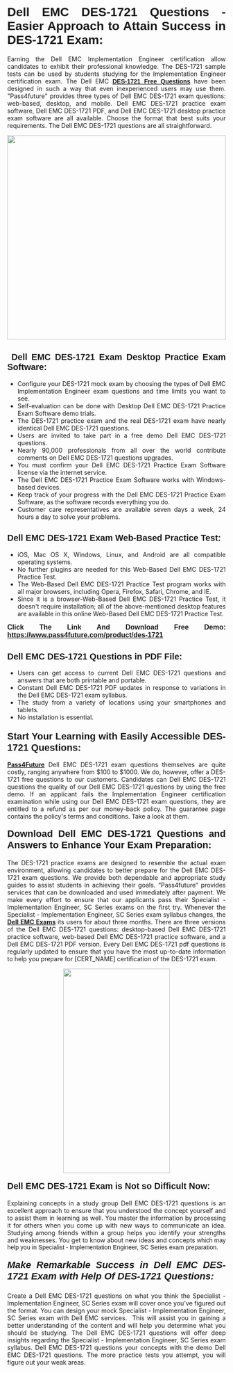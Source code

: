 <h1 style="text-align: justify;"><span style="font-family:Tahoma,Geneva,sans-serif;"><strong>Dell EMC DES-1721 Questions - Easier Approach to Attain Success in DES-1721 Exam:</strong></span></h1>

<p style="text-align: justify;">Earning the Dell EMC Implementation Engineer certification allow candidates to exhibit their professional knowledge. The DES-1721 sample tests can be used by students studying for the Implementation Engineer certification exam. The Dell EMC <a href="https://www.pass4future.com/questions/dell-emc/des-1721" target="_blank"><span style="font-family:Tahoma,Geneva,sans-serif;"><strong>DES-1721 Free Questions</strong></span></a> have been designed in such a way that even inexperienced users may use them. "Pass4future" provides three types of Dell EMC DES-1721 exam questions: web-based, desktop, and mobile. Dell EMC DES-1721 practice exam software, Dell EMC DES-1721 PDF, and Dell EMC DES-1721 desktop practice exam software are all available. Choose the format that best suits your requirements. The Dell EMC DES-1721 questions are all straightforward.</p>

<p style="text-align: justify;"><a href="https://www.pass4future.com/product/des-1721" target="_blank"><img alt="" src="https://lh3.googleusercontent.com/pw/AM-JKLU5_aushiRQbaoUdVonD_1om6esFnUm_j21jdeI1V3aesz_ETcO2Y8QVj0ZamD1vJ__MzXKNoh3XzzrDTXgudBuMwEatvdphNwcixeZDIncATvFdVanIchOfqVuIJHbWkG03KYMH2pwXnb7WaAnvI3g=w1366-h490-no?authuser=0" style="width: 100%; height: 470px;" /></a></p>

<h2 style="text-align: justify;"><strong><span style="font-family:Tahoma,Geneva,sans-serif;"><span style="font-size:20px;"> Dell EMC DES-1721 Exam Desktop Practice Exam Software:</span></span></strong></h2>

<ul>
	<li style="text-align: justify;">Configure your DES-1721 mock exam by choosing the types of Dell EMC Implementation Engineer exam questions and time limits you want to see.</li>
	<li style="text-align: justify;">Self-evaluation can be done with Desktop Dell EMC DES-1721 Practice Exam Software demo trials.</li>
	<li style="text-align: justify;">The DES-1721 practice exam and the real DES-1721 exam have nearly identical Dell EMC DES-1721 questions.</li>
	<li style="text-align: justify;">Users are invited to take part in a free demo Dell EMC DES-1721 questions.</li>
	<li style="text-align: justify;">Nearly 90,000 professionals from all over the world contribute comments on Dell EMC DES-1721 questions upgrades.</li>
	<li style="text-align: justify;">You must confirm your Dell EMC DES-1721 Practice Exam Software license via the internet service.</li>
	<li style="text-align: justify;">The Dell EMC DES-1721 Practice Exam Software works with Windows-based devices.</li>
	<li style="text-align: justify;">Keep track of your progress with the Dell EMC DES-1721 Practice Exam Software, as the software records everything you do.</li>
	<li style="text-align: justify;">Customer care representatives are available seven days a week, 24 hours a day to solve your problems.</li>
</ul>

<h2 style="text-align: justify;"><span style="font-family:Tahoma,Geneva,sans-serif;"><strong><span style="font-size:20px;">Dell EMC DES-1721 Exam Web-Based Practice Test:</span></strong></span></h2>

<ul>
	<li style="text-align: justify;">iOS, Mac OS X, Windows, Linux, and Android are all compatible operating systems.</li>
	<li style="text-align: justify;">No further plugins are needed for this Web-Based Dell EMC DES-1721 Practice Test.</li>
	<li style="text-align: justify;">The Web-Based Dell EMC DES-1721 Practice Test program works with all major browsers, including Opera, Firefox, Safari, Chrome, and IE.</li>
	<li style="text-align: justify;">Since it is a browser-Web-Based Dell EMC DES-1721 Practice Test, it doesn't require installation; all of the above-mentioned desktop features are available in this online Web-Based Dell EMC DES-1721 Practice Test.</li>
</ul>

<p style="text-align: justify;"><span style="font-family:Tahoma,Geneva,sans-serif;"><span style="font-size:16px;"><strong>Click The Link And Download Free Demo:</strong></span></span> <a href="https://www.pass4future.com/product/des-1721" target="_blank"><span style="font-family:Tahoma,Geneva,sans-serif;"><span style="font-size:16px;"><strong>https://www.pass4future.com/product/des-1721</strong></span></span></a></p>

<h2 style="text-align: justify;"><strong><span style="font-family:Tahoma,Geneva,sans-serif;"><span style="font-size:20px;">Dell EMC DES-1721 Questions in PDF File:</span></span></strong></h2>

<ul>
	<li style="text-align: justify;">Users can get access to current Dell EMC DES-1721 questions and answers that are both printable and portable.</li>
	<li style="text-align: justify;">Constant Dell EMC DES-1721 PDF updates in response to variations in the Dell EMC DES-1721 exam syllabus.</li>
	<li style="text-align: justify;">The study from a variety of locations using your smartphones and tablets.</li>
	<li style="text-align: justify;">No installation is essential.</li>
</ul>

<h3 style="text-align: justify;"><span style="font-family:Tahoma,Geneva,sans-serif;"><strong><span style="font-size:22px;">Start Your Learning with Easily Accessible DES-1721 Questions:</span></strong></span></h3>

<p style="text-align: justify;"><strong><a href="https://www.pass4future.com/" target="_blank">Pass4Future</a></strong> Dell EMC DES-1721 exam questions themselves are quite costly, ranging anywhere from $100 to $1000. We do, however, offer a DES-1721 free questions to our customers. Candidates can Dell EMC DES-1721 questions the quality of our Dell EMC DES-1721 questions by using the free demo. If an applicant fails the Implementation Engineer certification examination while using our Dell EMC DES-1721 exam questions, they are entitled to a refund as per our money-back policy. The guarantee page contains the policy's terms and conditions. Take a look at them.</p>

<h4 style="text-align: justify;"><strong><span style="font-family:Tahoma,Geneva,sans-serif;"><span style="font-size:22px;">Download Dell EMC DES-1721 Questions and Answers to Enhance Your Exam Preparation:</span></span></strong></h4>

<p style="text-align: justify;">The DES-1721 practice exams are designed to resemble the actual exam environment, allowing candidates to better prepare for the Dell EMC DES-1721 exam questions. We provide both dependable and appropriate study guides to assist students in achieving their goals. “Pass4future” provides services that can be downloaded and used immediately after payment. We make every effort to ensure that our applicants pass their Specialist - Implementation Engineer, SC Series exams on the first try. Whenever the Specialist - Implementation Engineer, SC Series exam syllabus changes, the <strong><a href="https://www.pass4future.com/dell-emc" target="_blank">Dell EMC Exams</a></strong> its users for about three months. There are three versions of the Dell EMC DES-1721 questions: desktop-based Dell EMC DES-1721 practice software, web-based Dell EMC DES-1721 practice software, and a Dell EMC DES-1721 PDF version. Every Dell EMC DES-1721 pdf questions is regularly updated to ensure that you have the most up-to-date information to help you prepare for [CERT_NAME] certification of the DES-1721 exam.</p>

<p style="text-align: center;"><a href="https://www.pass4future.com/product/des-1721" target="_blank"><img alt="" src="https://lh3.googleusercontent.com/pw/AM-JKLV3yUm3jiqqIo1xIsj1VJ_UeysYexQY-pRYO0rIFl3vg11QZioN-gzffpw2AfKqFynWuvoXOreWrWS0swpr4xmOSWfwII2jvatteuqrfxiWGFBSHPiZUCoi33jqeymK5dmu-0enyX6tayRCAMHw05jv=s617-no?authuser=0" style="width: 70%; height: 470px;" /></a></p>

<h4 style="text-align: justify;"><strong><span style="font-family:Tahoma,Geneva,sans-serif;"><span style="font-size:20px;">Dell EMC DES-1721 Exam is Not so Difficult Now:</span></span></strong></h4>

<p style="text-align: justify;">Explaining concepts in a study group Dell EMC DES-1721 questions is an excellent approach to ensure that you understood the concept yourself and to assist them in learning as well. You master the information by processing it for others when you come up with new ways to communicate an idea. Studying among friends within a group helps you identify your strengths and weaknesses. You get to know about new ideas and concepts <span style="font-family:Tahoma,Geneva,sans-serif;">which may help you in Specialist - Implementation Engineer, SC Series exam preparation.</span></p>

<h5 style="text-align: justify;"><span style="font-family:Tahoma,Geneva,sans-serif;"><span style="font-size:22px;"><strong>Make Remarkable Success in Dell EMC DES-1721 Exam with Help Of DES-1721 Questions:</strong></span></span></h5>

<p style="text-align: justify;">Create a Dell EMC DES-1721 questions on what you think the Specialist - Implementation Engineer, SC Series exam will cover once you've figured out the format. You can design your mock Specialist - Implementation Engineer, SC Series exam with Dell EMC services.  This will assist you in gaining a better understanding of the content and will help you determine what you should be studying. The Dell EMC DES-1721 questions will offer deep insights regarding the Specialist - Implementation Engineer, SC Series exam syllabus. Dell EMC DES-1721 questions your concepts with the demo Dell EMC DES-1721 questions. The more practice tests you attempt, you will figure out your weak areas.</p>
